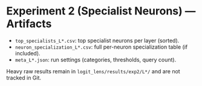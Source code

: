 # Experiment 2 (Specialist Neurons) — Artifacts

- `top_specialists_L*.csv`: top specialist neurons per layer (sorted).
- `neuron_specialization_L*.csv`: full per-neuron specialization table (if included).
- `meta_L*.json`: run settings (categories, thresholds, query count).

Heavy raw results remain in `logit_lens/results/exp2/L*/` and are not tracked in Git.
